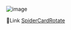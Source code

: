 ![image](https://github.com/DIGORACCOON4279/SpiderCardRotate/assets/88150970/fe790351-c99d-4691-8aad-8b56683de6a8)</br>


🚀Link [SpiderCardRotate](https://digoraccoon4279.github.io/SpiderCardRotate/)
